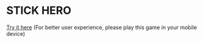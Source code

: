 # STICK HERO

[Try it here](http://games.tantanguanguan.com/stick-hero) (For better user experience, please play this game in your mobile device)

